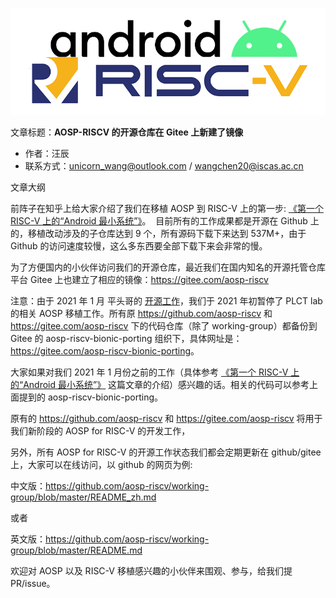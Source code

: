 ![](./diagrams/android-riscv.png)

文章标题：**AOSP-RISCV 的开源仓库在 Gitee 上新建了镜像**

- 作者：汪辰
- 联系方式：<unicorn_wang@outlook.com> / <wangchen20@iscas.ac.cn>

文章大纲
<!-- TOC -->


<!-- /TOC -->

前阵子在知乎上给大家介绍了我们在移植 AOSP 到 RISC-V 上的第一步: [《第一个 RISC-V 上的“Android 最小系统”》][1]。
​
目前所有的工作成果都是开源在 Github 上的，移植改动涉及的子仓库达到 9 个，所有源码下载下来达到 537M+，由于 Github 的访问速度较慢，这么多东西要全部下载下来会非常的慢。

为了方便国内的小伙伴访问我们的开源仓库，最近我们在国内知名的开源托管仓库平台 Gitee 上也建立了相应的镜像：<https://gitee.com/aosp-riscv>

注意：由于 2021 年 1 月 平头哥的 [开源工作][2]，我们于 2021 年初暂停了 PLCT lab 的相关 AOSP 移植工作。所有原 <https://github.com/aosp-riscv> 和 <https://gitee.com/aosp-riscv> 下的代码仓库（除了 working-group）都备份到 Gitee 的 aosp-riscv-bionic-porting 组织下，具体网址是：<https://gitee.com/aosp-riscv-bionic-porting>。

大家如果对我们 2021 年 1 月份之前的工作（具体参考 [《第一个 RISC-V 上的“Android 最小系统”》][1] 这篇文章的介绍）感兴趣的话。相关的代码可以参考上面提到的 aosp-riscv-bionic-porting。

原有的 <https://github.com/aosp-riscv> 和 <https://gitee.com/aosp-riscv> 将用于我们新阶段的 AOSP for RISC-V 的开发工作，

另外，所有 AOSP for RISC-V 的开源工作状态我们都会定期更新在 github/gitee 上，大家可以在线访问，以 github 的网页为例:

中文版：<https://github.com/aosp-riscv/working-group/blob/master/README_zh.md>
​

或者

英文版：<https://github.com/aosp-riscv/working-group/blob/master/README.md>
​

欢迎对 AOSP 以及 RISC-V 移植感兴趣的小伙伴来围观、参与，给我们提 PR/issue。

[1]: ./20201120-first-rv-android-mini-system.md
[2]: https://github.com/T-head-Semi/aosp-riscv